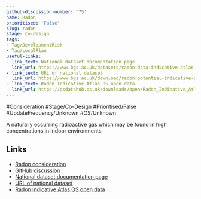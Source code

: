 ```yaml
---
github-discussion-number: '75'
name: Radon
prioritised: 'False'
slug: radon
stage: Co-design
tags:
- Tag/DevelopmentRisk
- Tag/LocalPlan
useful-links:
- link_text: National dataset documentation page
  link_url: https://www.bgs.ac.uk/datasets/radon-data-indicative-atlas-of-radon/
- link_text: URL of national dataset
  link_url: https://www.bgs.ac.uk/download/radon-potential-indicative-atlas-data-for-great-britain/#
- link_text: Radon Indicative Atlas OS open data
  link_url: https://osdatahub.os.uk/downloads/open/Radon_Indicative_Atlas
---
```


#Consideration #Stage/Co-Design #Prioritised/False #UpdateFrequency/Unknown #OS/Unknown

A naturally occurring radioactive gas which may be found in high concentrations in indoor environments

## Links

* [Radon consideration](https://design.planning.data.gov.uk/planning-consideration/radon)
* [GitHub discussion](https://github.com/digital-land/data-standards-backlog/discussions/75)
* [National dataset documentation page](https://www.bgs.ac.uk/datasets/radon-data-indicative-atlas-of-radon/)
* [URL of national dataset](https://www.bgs.ac.uk/download/radon-potential-indicative-atlas-data-for-great-britain/#)
* [Radon Indicative Atlas OS open data](https://osdatahub.os.uk/downloads/open/Radon_Indicative_Atlas)